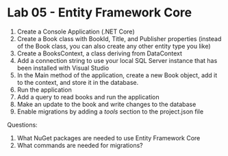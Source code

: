 # Lab 05 - Entity Framework Core

1. Create a Console Application (.NET Core)
2. Create a Book class with BookId, Title, and Publisher properties (instead of the Book class, you can also create any other entity type you like)
3. Create a BooksContext, a class deriving from DataContext
4. Add a connection string to use your local SQL Server instance that has been installed with Visual Studio
5. In the Main method of the application, create a new Book object, add it to the context, and store it in the database.
6. Run the application
7. Add a query to read books and run the application
8. Make an update to the book and write changes to the database
9. Enable migrations by adding a *tools* section to the project.json file 


Questions:
1. What NuGet packages are needed to use Entity Framework Core
2. What commands are needed for migrations?
